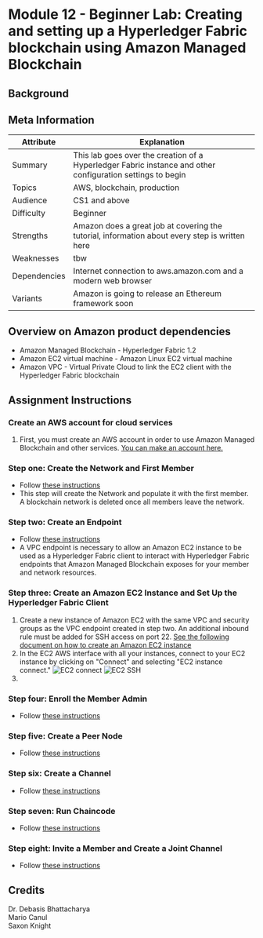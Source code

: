 # Module 12 - Beginner Lab: Creating and setting up a Hyperledger Fabric blockchain using Amazon Managed Blockchain

## Background

## Meta Information
| Attribute | Explanation |
| - | - |
| Summary | This lab goes over the creation of a Hyperledger Fabric instance and other configuration settings to begin |
| Topics | AWS, blockchain, production |
| Audience | CS1 and above |
| Difficulty | Beginner |
| Strengths | Amazon does a great job at covering the tutorial, information about every step is written here |
| Weaknesses | tbw |
| Dependencies | Internet connection to aws.amazon.com and a modern web browser |
| Variants | Amazon is going to release an Ethereum framework soon |

## Overview on Amazon product dependencies
* Amazon Managed Blockchain - Hyperledger Fabric 1.2 
* Amazon EC2 virtual machine - Amazon Linux EC2 virtual machine
* Amazon VPC - Virtual Private Cloud to link the EC2 client with the Hyperledger Fabric blockchain

## Assignment Instructions
### Create an AWS account for cloud services
1. First, you must create an AWS account in order to use Amazon Managed Blockchain and other services. [You can make an account here.](https://aws.amazon.com/resources/create-account/)

### Step one: Create the Network and First Member
* Follow [these instructions](https://docs.aws.amazon.com/managed-blockchain/latest/managementguide/get-started-create-network.html)
* This step will create the Network and populate it with the first member. A blockchain network is deleted once all members leave the network.

### Step two: Create an Endpoint
* Follow [these instructions](https://docs.aws.amazon.com/managed-blockchain/latest/managementguide/get-started-create-endpoint.html)
* A VPC endpoint is necessary to allow an Amazon EC2 instance to be used as a Hyperledger Fabric client to interact with Hyperledger Fabric endpoints that Amazon Managed Blockchain exposes for your member and network resources. 

### Step three: Create an Amazon EC2 Instance and Set Up the Hyperledger Fabric Client
1. Create a new instance of Amazon EC2 with the same VPC and security groups as the VPC endpoint created in step two. An additional inbound rule must be added for SSH access on port 22. [See the following document on how to create an Amazon EC2 instance](https://docs.aws.amazon.com/efs/latest/ug/gs-step-one-create-ec2-resources.html)
2. In the EC2 AWS interface with all your instances, connect to your EC2 instance by clicking on "Connect" and selecting "EC2 instance connect."
![EC2 connect](EC2_connect.PNG)
![EC2 SSH](EC2_SSH.PNG)
3. 
### Step four: Enroll the Member Admin
* Follow [these instructions](https://docs.aws.amazon.com/managed-blockchain/latest/managementguide/get-started-enroll-admin.html)

### Step five: Create a Peer Node
* Follow [these instructions](https://docs.aws.amazon.com/managed-blockchain/latest/managementguide/get-started-create-peer-node.html)

### Step six: Create a Channel
* Follow [these instructions](https://docs.aws.amazon.com/managed-blockchain/latest/managementguide/get-started-create-channel.html)

### Step seven: Run Chaincode
* Follow [these instructions](https://docs.aws.amazon.com/managed-blockchain/latest/managementguide/get-started-chaincode.html)

### Step eight: Invite a Member and Create a Joint Channel
* Follow [these instructions](https://docs.aws.amazon.com/managed-blockchain/latest/managementguide/get-started-joint-channel.html)


## Credits
Dr. Debasis Bhattacharya  
Mario Canul  
Saxon Knight  
